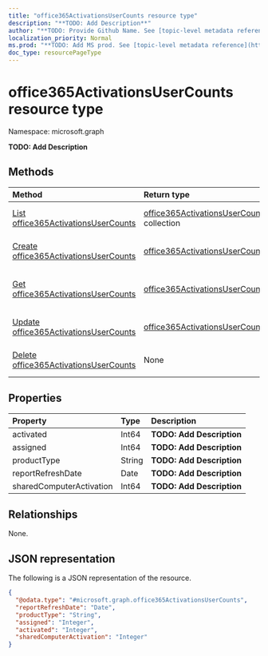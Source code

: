 ```yaml
---
title: "office365ActivationsUserCounts resource type"
description: "**TODO: Add Description**"
author: "**TODO: Provide Github Name. See [topic-level metadata reference](https://msgo.azurewebsites.net/add/document/guidelines/metadata.html#topic-level-metadata)**"
localization_priority: Normal
ms.prod: "**TODO: Add MS prod. See [topic-level metadata reference](https://msgo.azurewebsites.net/add/document/guidelines/metadata.html#topic-level-metadata)**"
doc_type: resourcePageType
---
```


# office365ActivationsUserCounts resource type

Namespace: microsoft.graph

**TODO: Add Description**

## Methods
|Method|Return type|Description|
|:---|:---|:---|
|[List office365ActivationsUserCounts](../api/office365activationsusercounts-list.md)|[office365ActivationsUserCounts](../resources/office365activationsusercounts.md) collection|Get a list of the [office365ActivationsUserCounts](../resources/office365activationsusercounts.md) objects and their properties.|
|[Create office365ActivationsUserCounts](../api/office365activationsusercounts-create.md)|[office365ActivationsUserCounts](../resources/office365activationsusercounts.md)|Create a new [office365ActivationsUserCounts](../resources/office365activationsusercounts.md) object.|
|[Get office365ActivationsUserCounts](../api/office365activationsusercounts-get.md)|[office365ActivationsUserCounts](../resources/office365activationsusercounts.md)|Read the properties and relationships of an [office365ActivationsUserCounts](../resources/office365activationsusercounts.md) object.|
|[Update office365ActivationsUserCounts](../api/office365activationsusercounts-update.md)|[office365ActivationsUserCounts](../resources/office365activationsusercounts.md)|Update the properties of an [office365ActivationsUserCounts](../resources/office365activationsusercounts.md) object.|
|[Delete office365ActivationsUserCounts](../api/office365activationsusercounts-delete.md)|None|Deletes an [office365ActivationsUserCounts](../resources/office365activationsusercounts.md) object.|

## Properties
|Property|Type|Description|
|:---|:---|:---|
|activated|Int64|**TODO: Add Description**|
|assigned|Int64|**TODO: Add Description**|
|productType|String|**TODO: Add Description**|
|reportRefreshDate|Date|**TODO: Add Description**|
|sharedComputerActivation|Int64|**TODO: Add Description**|

## Relationships
None.

## JSON representation
The following is a JSON representation of the resource.
<!-- {
  "blockType": "resource",
  "keyProperty": "id",
  "@odata.type": "microsoft.graph.office365ActivationsUserCounts",
  "baseType": "",
  "openType": false
}
-->
``` json
{
  "@odata.type": "#microsoft.graph.office365ActivationsUserCounts",
  "reportRefreshDate": "Date",
  "productType": "String",
  "assigned": "Integer",
  "activated": "Integer",
  "sharedComputerActivation": "Integer"
}
```

